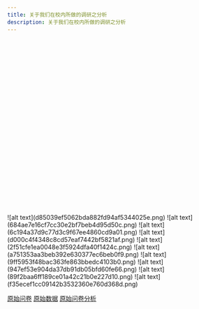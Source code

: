 ```yaml
---
title: 关于我们在校内所做的调研之分析
description: 关于我们在校内所做的调研之分析
---
```

<script src="https://cdn.staticfile.org/echarts/5.5.0/echarts.min.js"></script>
<div id="02" style="width: 100%;height: 400px"></div>
![alt text](d85039ef5062bda882fd94af5344025e.png)
![alt text](684ae7e16cf7cc30e2bf7beb4d95d50c.png)
![alt text](6c194a37d9c77d3c9f67ee4860cd9a01.png)
![alt text](d000c4f4348c8cd57eaf7442bf5821af.png)
![alt text](2f51cfe1ea0048e3f5924dfa40f1424c.png)
![alt text](a751353aa3beb392e630377ec6beb0f9.png)
![alt text](9ff5953f48bac363fe863bbedc4103b0.png)
![alt text](947ef53e904da37db91db05bfd60fe66.png)
![alt text](89f2baa6ff189ce01a42c21b0e227d10.png)
![alt text](f35ecef1cc09142b3532360e760d368d.png)

[原始问卷](https://acmeteam.feishu.cn/share/base/form/shrcn3p3spUWi24O50thmQB1whf)
[原始数据](https://acmeteam.feishu.cn/base/PvkvbtzStap5xusr23HcZOejnBc?from=from_copylink)
[原始问卷分析](https://acmeteam.feishu.cn/share/base/dashboard/shrcnCCYQXqKh15rt9I3gEil4Kf)


<script type="text/javascript">
  var chart02 = echarts.init(document.getElementById('02'));
  var option = {
  legend: {
    orient: "vertical",
    left: "left",
    data: ["Apple", "Grapes", "Pineapples", "Oranges", "Bananas"]
  },
  series: [{
    type: "pie",
    data: [{
      value: 94,
      name: "回收量"
    }, {
      value: 6,
      name: "未回收/无效"
    }]
  }]
}
  chart02.setOption(option);
</script>
